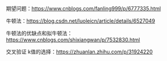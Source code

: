 期望问题：https://www.cnblogs.com/fanling999/p/6777335.html



牛顿法：https://blog.csdn.net/luoleicn/article/details/6527049

牛顿法的优缺点和拟牛顿法：https://www.cnblogs.com/shixiangwan/p/7532830.html



交叉验证 k值的选择：https://zhuanlan.zhihu.com/p/31924220

